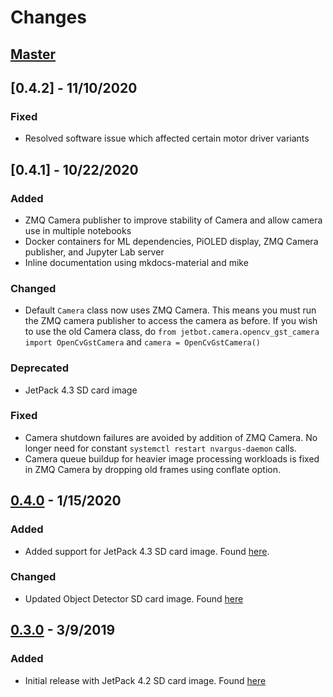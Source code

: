 # Changes

## [Master]

## [0.4.2] - 11/10/2020

### Fixed

- Resolved software issue which affected certain motor driver variants

## [0.4.1] - 10/22/2020

### Added

- ZMQ Camera publisher to improve stability of Camera and allow camera use in multiple notebooks
- Docker containers for ML dependencies, PiOLED display, ZMQ Camera publisher, and Jupyter Lab server
- Inline documentation using mkdocs-material and mike

### Changed

- Default ``Camera`` class now uses ZMQ Camera.  This means you must run the ZMQ camera publisher to access the camera as before.  If you wish to use the old Camera class, do ```from jetbot.camera.opencv_gst_camera import OpenCvGstCamera``` and ``camera = OpenCvGstCamera()``

### Deprecated

- JetPack 4.3 SD card image

### Fixed

- Camera shutdown failures are avoided by addition of ZMQ Camera. No longer need for constant ``systemctl restart nvargus-daemon`` calls.
- Camera queue buildup for heavier image processing workloads is fixed in ZMQ Camera by dropping old frames using conflate option.

## [0.4.0] - 1/15/2020

### Added

- Added support for JetPack 4.3 SD card image.  Found [here](https://drive.google.com/open?id=1G5nw0o3Q6E08xZM99ZfzQAe7-qAXxzHN).

### Changed

- Updated Object Detector SD card image.  Found [here](https://drive.google.com/open?id=1KjlDMRD8uhgQmQK-nC2CZGHFTbq4qQQH)

## [0.3.0] - 3/9/2019

### Added

- Initial release with JetPack 4.2 SD card image.  Found [here](https://drive.google.com/open?id=1RgQ99QOqhcNxivSNJpetXdoOCqUWAWH_)

[Master]: https://github.com/NVIDIA-AI-IOT/jetbot/compare/v0.4.0...HEAD
[0.4.0]: https://github.com/NVIDIA-AI-IOT/jetbot/compare/v0.3.0...v0.4.0
[0.3.0]: https://github.com/NVIDIA-AI-IOT/jetbot/releases/tag/v0.3.0
